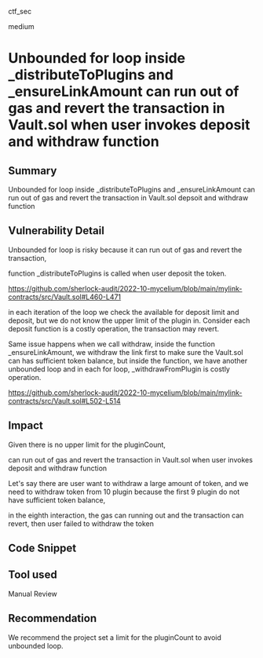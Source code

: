 ctf_sec

medium

# Unbounded for loop inside _distributeToPlugins and _ensureLinkAmount can run out of gas and revert the transaction in Vault.sol when user invokes deposit and withdraw function

## Summary

Unbounded for loop inside _distributeToPlugins and _ensureLinkAmount can run out of gas and revert the transaction in Vault.sol  depsoit and withdraw function

## Vulnerability Detail

Unbounded for loop is risky because it can run out of gas and revert the transaction,

function _distributeToPlugins is called when user deposit the token.

https://github.com/sherlock-audit/2022-10-mycelium/blob/main/mylink-contracts/src/Vault.sol#L460-L471

in each iteration of the loop we check the available for deposit limit and deposit, but we do not know the upper limit of the plugin in.
Consider each deposit function is a costly operation, the transaction may revert.

Same issue happens when we call withdraw, inside the function _ensureLinkAmount, we withdraw the link first to make sure the Vault.sol can has sufficient token balance, but inside the function, we have another unbounded loop and in each for loop, _withdrawFromPlugin is costly operation.

https://github.com/sherlock-audit/2022-10-mycelium/blob/main/mylink-contracts/src/Vault.sol#L502-L514

## Impact

Given there is no upper limit for the pluginCount,

can run out of gas and revert the transaction in Vault.sol when user invokes deposit and withdraw function

Let's say there are user want to withdraw a large amount of token, and we need to withdraw token from 10 plugin because the first 9 plugin do not have sufficient token balance,

in the eighth interaction, the gas can running out and the transaction can revert, then user failed to withdraw the token

## Code Snippet

## Tool used

Manual Review

## Recommendation

We recommend the project set a limit for the pluginCount to avoid unbounded loop.
